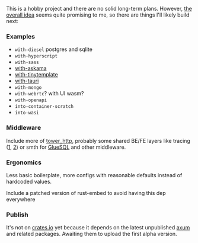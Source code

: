 This is a hobby project and there are no solid long-term plans. However, [the overall idea](https://prest.blog/motivation) seems quite promising to me, so there are things I'll likely build next:

### Examples
- `with-diesel` postgres and sqlite
- `with-hyperscript`
- `with-sass`
- [with-askama](https://github.com/djc/askama)
- [with-tinytemplate](https://crates.io/crates/tinytemplate)
- [with-tauri](https://beta.tauri.app/)
- `with-mongo`
- `with-webrtc`? with UI wasm?
- `with-openapi`
- `into-container-scratch`
- `into-wasi`

### Middleware
Include more of [tower_http](https://docs.rs/tower-http/latest/tower_http/), probably some shared BE/FE layers like tracing ([1](https://github.com/old-storyai/tracing-wasm), [2](https://docs.rs/tracing-chrome/latest/tracing_chrome/)) or smth for [GlueSQL](https://gluesql.org/docs/0.14/getting-started/javascript-web) and other middleware.

### Ergonomics
Less basic boilerplate, more configs with reasonable defaults instead of hardcoded values.

Include a patched version of rust-embed to avoid having this dep everywhere

### Publish
It's not on [crates.io](https://crates.io/crates/prest) yet because it depends on the latest unpublished [axum](https://github.com/tokio-rs/axum) and related packages. Awaiting them to upload the first alpha version.
